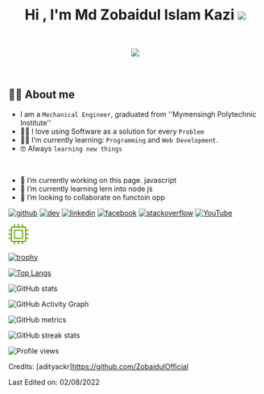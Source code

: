<h1 align="center">Hi , I'm Md Zobaidul Islam Kazi <img src="https://media.giphy.com/media/hvRJCLFzcasrR4ia7z/giphy.gif" width="35"></h1>


<br>
<p align="center">
  <a href="https://github.com/DenverCoder1/readme-typing-svg"><img src="https://readme-typing-svg.herokuapp.com?lines=Passionate+Self-Learner;Always%20learning%20new%20things&center=true&width=500&height=50"></a>
</p>


<br>

## :sassy_man:  About me
- I am a `Mechanical Engineer`, graduated from ''Mymensingh Polytechnic Institute''
- :technologist: I love using Software as a solution for every `Problem`
- :student: I’m currently learning: `Programming` and `Web Development`.
- :nerd_face: Always `learning new things`

<br>



- 🔭 I’m currently working on this page. javascript 
- 🌱 I’m currently learning lern into node js 
- 👯 I’m looking to collaborate on functoin opp 


[<img src='https://cdn.jsdelivr.net/npm/simple-icons@3.0.1/icons/github.svg' alt='github' height='40'>](https://github.com/Zobaidulkazi)  [<img src='https://cdn.jsdelivr.net/npm/simple-icons@3.0.1/icons/dev-dot-to.svg' alt='dev' height='40'>](https://dev.to/https://dev.to/zobaidulofficial)  [<img src='https://cdn.jsdelivr.net/npm/simple-icons@3.0.1/icons/linkedin.svg' alt='linkedin' height='40'>](https://www.linkedin.com/in/https://www.linkedin.com/in/zobaidul-kazi-aa7a9323a//)  [<img src='https://cdn.jsdelivr.net/npm/simple-icons@3.0.1/icons/facebook.svg' alt='facebook' height='40'>](https://www.facebook.com/https://www.facebook.com/profile.php?id=100081492242900)  [<img src='https://cdn.jsdelivr.net/npm/simple-icons@3.0.1/icons/stackoverflow.svg' alt='stackoverflow' height='40'>](https://stackoverflow.com/users/https://stackoverflow.com/users/19160582/zobaidul-kazi)  [<img src='https://cdn.jsdelivr.net/npm/simple-icons@3.0.1/icons/youtube.svg' alt='YouTube' height='40'>](https://www.youtube.com/channel/https://www.youtube.com/channel/UCeLi_hZ6-BoNKJ-DaW6_X1Q)  

<a href='https://docs.github.com/en/developers'><img src='https://raw.githubusercontent.com/acervenky/animated-github-badges/master/assets/devbadge.gif' width='40' height='40'></a> 

[![trophy](https://github-profile-trophy.vercel.app/?username=Zobaidulkazi)](https://github.com/ryo-ma/github-profile-trophy)

[![Top Langs](https://github-readme-stats.vercel.app/api/top-langs/?username=Zobaidulkazi)](https://github.com/anuraghazra/github-readme-stats)

![GitHub stats](https://github-readme-stats.vercel.app/api?username=Zobaidulkazi&show_icons=true&count_private=true)  

![GitHub Activity Graph](https://activity-graph.herokuapp.com/graph?username=Zobaidulkazi)  

![GitHub metrics](https://metrics.lecoq.io/Zobaidulkazi)  

![GitHub streak stats](https://github-readme-streak-stats.herokuapp.com/?user=Zobaidulkazi)  

![Profile views](https://gpvc.arturio.dev/Zobaidulkazi)  



Credits: [adityackr]https://github.com/ZobaidulOfficial

Last Edited on: 02/08/2022
